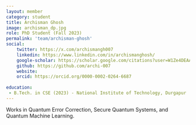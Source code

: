 ```yaml
---
layout: member
category: student
title: Archisman Ghosh
image: archisman_dp.jpg
role: PhD Student (Fall 2023)
permalink: 'team/archisman-ghosh'
social:
    twitter: https://x.com/archismangh007
    linkedin: https://www.linkedin.com/in/archismanghosh/
    google-scholar: https://scholar.google.com/citations?user=W1Ze4DEAAAAJ&hl=en
    github: https://github.com/archi-007
    website:
    orcid: https://orcid.org/0000-0002-0264-6687
    
education:
 - B.Tech. in CSE (2023) - National Institute of Technology, Durgapur
---
```


Works in Quantum Error Correction, Secure Quantum Systems, and Quantum Machine Learning. 
